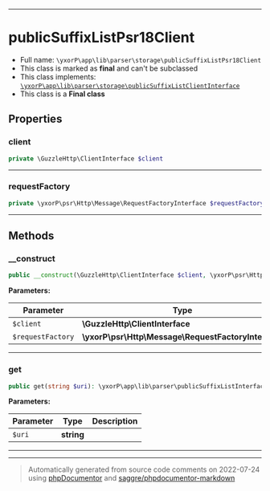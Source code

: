 ***

# publicSuffixListPsr18Client





* Full name: `\yxorP\app\lib\parser\storage\publicSuffixListPsr18Client`
* This class is marked as **final** and can't be subclassed
* This class implements:
[`\yxorP\app\lib\parser\storage\publicSuffixListClientInterface`](./publicSuffixListClientInterface.md)
* This class is a **Final class**



## Properties


### client



```php
private \GuzzleHttp\ClientInterface $client
```






***

### requestFactory



```php
private \yxorP\psr\Http\Message\RequestFactoryInterface $requestFactory
```






***

## Methods


### __construct



```php
public __construct(\GuzzleHttp\ClientInterface $client, \yxorP\psr\Http\Message\RequestFactoryInterface $requestFactory): mixed
```








**Parameters:**

| Parameter | Type | Description |
|-----------|------|-------------|
| `$client` | **\GuzzleHttp\ClientInterface** |  |
| `$requestFactory` | **\yxorP\psr\Http\Message\RequestFactoryInterface** |  |




***

### get



```php
public get(string $uri): \yxorP\app\lib\parser\publicSuffixListInterface
```








**Parameters:**

| Parameter | Type | Description |
|-----------|------|-------------|
| `$uri` | **string** |  |




***


***
> Automatically generated from source code comments on 2022-07-24 using [phpDocumentor](http://www.phpdoc.org/) and [saggre/phpdocumentor-markdown](https://github.com/Saggre/phpDocumentor-markdown)
